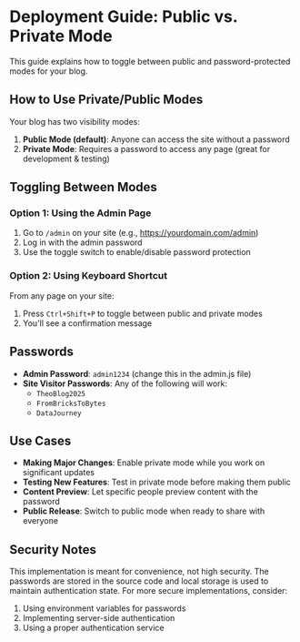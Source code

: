 # Deployment Guide: Public vs. Private Mode

This guide explains how to toggle between public and password-protected modes for your blog.

## How to Use Private/Public Modes

Your blog has two visibility modes:

1. **Public Mode (default)**: Anyone can access the site without a password
2. **Private Mode**: Requires a password to access any page (great for development & testing)

## Toggling Between Modes

### Option 1: Using the Admin Page

1. Go to `/admin` on your site (e.g., https://yourdomain.com/admin)
2. Log in with the admin password
3. Use the toggle switch to enable/disable password protection

### Option 2: Using Keyboard Shortcut

From any page on your site:

1. Press `Ctrl+Shift+P` to toggle between public and private modes
2. You'll see a confirmation message

## Passwords

- **Admin Password**: `admin1234` (change this in the admin.js file)
- **Site Visitor Passwords**: Any of the following will work:
  - `TheoBlog2025`
  - `FromBricksToBytes`
  - `DataJourney`

## Use Cases

- **Making Major Changes**: Enable private mode while you work on significant updates
- **Testing New Features**: Test in private mode before making them public
- **Content Preview**: Let specific people preview content with the password
- **Public Release**: Switch to public mode when ready to share with everyone

## Security Notes

This implementation is meant for convenience, not high security. The passwords are stored in the source code and local storage is used to maintain authentication state. For more secure implementations, consider:

1. Using environment variables for passwords
2. Implementing server-side authentication
3. Using a proper authentication service
